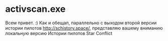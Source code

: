 # activscan.exe
Всем привет. :)
Как и обещал, параллельно с выходом второй версии истории пилотов http://schistory.space/, представляю вашему вниманию локальную версию Истории пилотов Star Conflict
